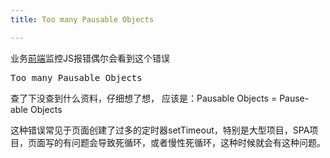 ```yaml
---
title: Too many Pausable Objects

---
```

业务[前端](https://www.w3cdoc.com)监控JS报错偶尔会看到这个错误

<pre class="EnlighterJSRAW" data-enlighter-language="null">Too many Pausable Objects</pre>

查了下没查到什么资料，仔细想了想， 应该是：Pausable Objects = Pause-able Objects

这种错误常见于页面创建了过多的定时器setTimeout，特别是大型项目，SPA项目，页面写的有问题会导致死循环，或者慢性死循环，这种时候就会有这种问题。
